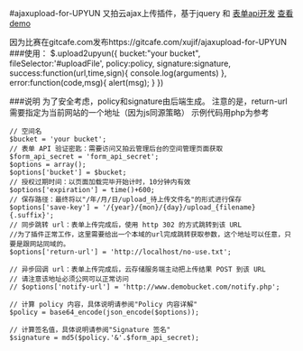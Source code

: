 #ajaxupload-for-UPYUN
又拍云ajax上传插件，基于jquery 和 [表单api开发](http://wiki.upyun.com/index.php?title=%E8%A1%A8%E5%8D%95API%E6%8E%A5%E5%8F%A3)
[查看demo](http://1.demo1234.sinaapp.com/ajaxupload/)
 
因为比赛在gitcafe.com发布https://gitcafe.com/xujif/ajaxupload-for-UPYUN
###使用：
		$.upload2upyun({
			bucket:"your bucket",
			fileSelector:'#uploadFile',
			policy:policy,
			signature:signature,
			success:function(url,time,sign){
				console.log(arguments)
			},
			error:function(code,msg){
				alert(msg);
			}
		})
		
###说明
为了安全考虑，policy和signature由后端生成。
注意的是，return-url需要指定为当前网站的一个地址（因为js同源策略）
示例代码用php为参考

    // 空间名
    $bucket = 'your bucket';
    // 表单 API 验证密匙：需要访问又拍云管理后台的空间管理页面获取
    $form_api_secret = 'form_api_secret';
    $options = array();
    $options['bucket'] = $bucket;
    // 授权过期时间：以页面加载完毕开始计时，10分钟内有效
    $options['expiration'] = time()+600;
    // 保存路径：最终将以"/年/月/日/upload_待上传文件名"的形式进行保存
    $options['save-key'] = '/{year}/{mon}/{day}/upload_{filename}{.suffix}';
    // 同步跳转 url：表单上传完成后，使用 http 302 的方式跳转到该 URL 
    //为了插件正常工作，这里需要给出一个本域的url完成跳转获取参数，这个地址可以任意，只要是跟网站同域的。
    $options['return-url'] = 'http://localhost/no-use.txt';

    // 异步回调 url：表单上传完成后，云存储服务端主动把上传结果 POST 到该 URL
    // 请注意该地址必须公网可以正常访问
    // $options['notify-url'] = 'http://www.demobucket.com/notify.php'; 
    
    // 计算 policy 内容，具体说明请参阅"Policy 内容详解"
    $policy = base64_encode(json_encode($options));
    
    // 计算签名值，具体说明请参阅"Signature 签名"
    $signature = md5($policy.'&'.$form_api_secret);
